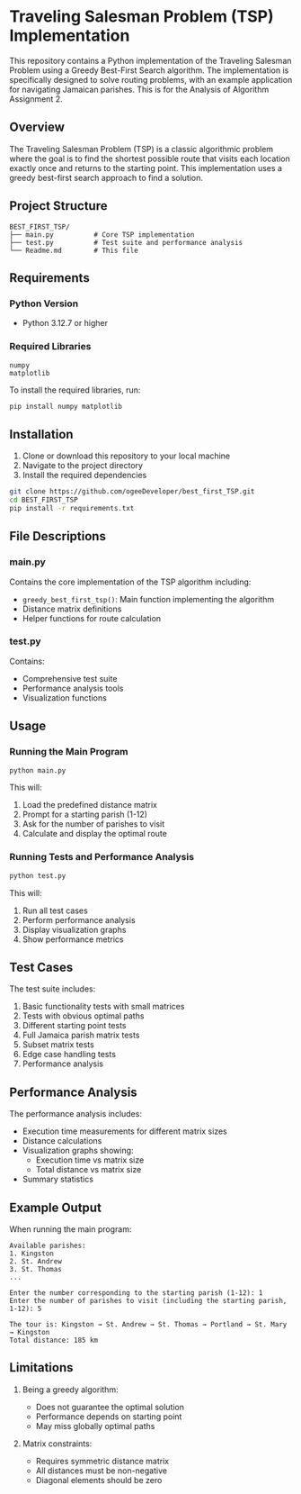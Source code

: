 # Traveling Salesman Problem (TSP) Implementation

This repository contains a Python implementation of the Traveling Salesman Problem using a Greedy Best-First Search algorithm. The implementation is specifically designed to solve routing problems, with an example application for navigating Jamaican parishes. This is for the Analysis of Algorithm Assignment 2.

## Overview

The Traveling Salesman Problem (TSP) is a classic algorithmic problem where the goal is to find the shortest possible route that visits each location exactly once and returns to the starting point. This implementation uses a greedy best-first search approach to find a solution.

## Project Structure

```
BEST_FIRST_TSP/
├── main.py          # Core TSP implementation
├── test.py          # Test suite and performance analysis
└── Readme.md        # This file
```
## Requirements

### Python Version

- Python 3.12.7 or higher

### Required Libraries

```
numpy
matplotlib
```

To install the required libraries, run:
``` bash
pip install numpy matplotlib
```

## Installation

1. Clone or download this repository to your local machine
2. Navigate to the project directory
3. Install the required dependencies

``` bash
git clone https://github.com/ogeeDeveloper/best_first_TSP.git
cd BEST_FIRST_TSP
pip install -r requirements.txt
```

## File Descriptions

### main.py

Contains the core implementation of the TSP algorithm including:

- `greedy_best_first_tsp()`: Main function implementing the algorithm
- Distance matrix definitions
- Helper functions for route calculation
### test.py

Contains:
- Comprehensive test suite
- Performance analysis tools
- Visualization functions
## Usage

### Running the Main Program
``` bash
python main.py
```

This will:
1. Load the predefined distance matrix
2. Prompt for a starting parish (1-12)
3. Ask for the number of parishes to visit
4. Calculate and display the optimal route
### Running Tests and Performance Analysis
``` bash
python test.py
```

This will:
1. Run all test cases
2. Perform performance analysis
3. Display visualization graphs
4. Show performance metrics
## Test Cases

The test suite includes:
1. Basic functionality tests with small matrices
2. Tests with obvious optimal paths
3. Different starting point tests
4. Full Jamaica parish matrix tests
5. Subset matrix tests
6. Edge case handling tests
7. Performance analysis

## Performance Analysis

The performance analysis includes:
- Execution time measurements for different matrix sizes
- Distance calculations
- Visualization graphs showing:
    - Execution time vs matrix size
    - Total distance vs matrix size
- Summary statistics

## Example Output

When running the main program:
```
Available parishes:
1. Kingston
2. St. Andrew
3. St. Thomas
...

Enter the number corresponding to the starting parish (1-12): 1
Enter the number of parishes to visit (including the starting parish, 1-12): 5

The tour is: Kingston → St. Andrew → St. Thomas → Portland → St. Mary → Kingston
Total distance: 185 km
```

## Limitations

1. Being a greedy algorithm:
    - Does not guarantee the optimal solution
    - Performance depends on starting point
    - May miss globally optimal paths
    
1. Matrix constraints:
    - Requires symmetric distance matrix
    - All distances must be non-negative
    - Diagonal elements should be zero